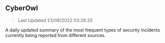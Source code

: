 ## CyberOwl 
> Last Updated 23/08/2022 03:26:20 


A daily updated summary of the most frequent types of security incidents currently being reported from different sources.

